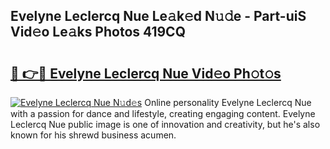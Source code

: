 ## Evelyne Leclercq Nue Le𝚊k𝚎d N𝚞𝚍e - Part-uiS Vid𝚎o Le𝚊ks Photos 419CQ

# <h2><a href="http://fbake4.evod.top/?m=Evelyne+Leclercq+Nue">🔗 👉🔴 Evelyne Leclercq Nue Vid𝚎o Ph𝚘t𝚘s</a></h2>

[![Evelyne Leclercq Nue N𝚞d𝚎s](https://i.imgur.com/8V9OHl7.gif)](http://fbake4.evod.top/?m=Evelyne+Leclercq+Nue)
Online personality Evelyne Leclercq Nue with a passion for dance and lifestyle, creating engaging content. Evelyne Leclercq Nue public image is one of innovation and creativity, but he's also known for his shrewd business acumen. 

